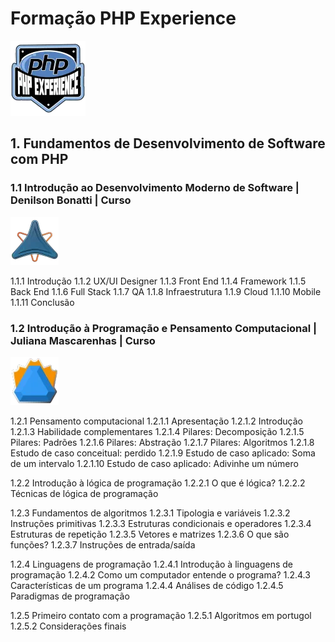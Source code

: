 # Formação PHP Experience
![alt text](image.png)

## 1. Fundamentos de Desenvolvimento de Software com PHP

### 1.1 Introdução ao Desenvolvimento Moderno de Software | Denilson Bonatti | Curso
![alt text](image-1.png)   

1.1.1 Introdução
1.1.2 UX/UI Designer
1.1.3 Front End
1.1.4 Framework
1.1.5 Back End
1.1.6 Full Stack
1.1.7 QA
1.1.8 Infraestrutura
1.1.9 Cloud
1.1.10 Mobile
1.1.11 Conclusão

### 1.2 Introdução à Programação e Pensamento Computacional | Juliana Mascarenhas | Curso
![alt text](image-2.png)

1.2.1 Pensamento computacional
1.2.1.1 Apresentação
1.2.1.2 Introdução
1.2.1.3 Habilidade complementares
1.2.1.4 Pilares: Decomposição
1.2.1.5 Pilares: Padrões
1.2.1.6 Pilares: Abstração
1.2.1.7 Pilares: Algoritmos
1.2.1.8 Estudo de caso conceitual: perdido
1.2.1.9 Estudo de caso aplicado: Soma de um intervalo
1.2.1.10 Estudo de caso aplicado: Adivinhe um número

1.2.2 Introdução à lógica de programação
1.2.2.1 O que é lógica?
1.2.2.2 Técnicas de lógica de programação

1.2.3 Fundamentos de algoritmos
1.2.3.1 Tipologia e variáveis
1.2.3.2 Instruções primitivas
1.2.3.3 Estruturas condicionais e operadores
1.2.3.4 Estruturas de repetição
1.2.3.5 Vetores e matrizes
1.2.3.6 O que são funções?
1.2.3.7 Instruções de entrada/saída

1.2.4 Linguagens de programação
1.2.4.1 Introdução à linguagens de programação
1.2.4.2 Como um computador entende o programa?
1.2.4.3 Características de um programa
1.2.4.4 Análises de código
1.2.4.5 Paradigmas de programação

1.2.5 Primeiro contato com a programação
1.2.5.1 Algoritmos em portugol
1.2.5.2 Considerações finais
